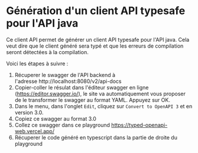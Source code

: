 # Génération d'un client API typesafe pour l'API java

Ce client API permet de générer un client API typesafe pour l'API java.
Cela veut dire que le client généré sera typé et que les erreurs de compilation seront détectées à la compilation.

Voici les étapes à suivre :

1. Récuperer le swagger de l'API backend à l'adresse http://localhost:8080/v2/api-docs
2. Copier-coller le résulat dans l'éditeur swagger en ligne (https://editor.swagger.io/), le site va automatiquement vous proposer de le transformer le swagger au format YAML. Appuyez sur OK.
3. Dans le menu, dans l'onglet `Edit`, cliquez sur `Convert to OpenAPI 3` et en version 3.0.
4. Copiez ce swagger au format 3.0
5. Collez ce swagger dans ce playground https://typed-openapi-web.vercel.app/
6. Récuperer le code généré en typescript dans la partie de droite du playground
